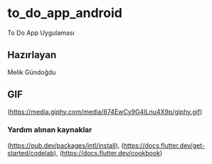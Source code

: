# to_do_app_android

To Do App Uygulaması

## Hazırlayan
Melik Gündoğdu

## GIF 

(https://media.giphy.com/media/874EwCy9G4ILnu4X9p/giphy.gif)

### Yardım alınan kaynaklar
(https://pub.dev/packages/intl/install), 
(https://docs.flutter.dev/get-started/codelab),
(https://docs.flutter.dev/cookbook)
